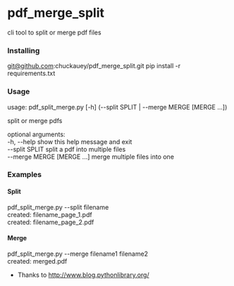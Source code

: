 # pdf_merge_split

cli tool to split or merge pdf files

### Installing

git@github.com:chuckauey/pdf_merge_split.git
pip install -r requirements.txt

### Usage

usage: pdf_split_merge.py [-h] (--split SPLIT | --merge MERGE [MERGE ...])

split or merge pdfs

optional arguments:  
  -h, --help show this help message and exit  
  --split SPLIT split a pdf into multiple files  
  --merge MERGE [MERGE ...] merge multiple files into one

### Examples

#### Split
pdf_split_merge.py --split filename  
created: filename_page_1.pdf  
created: filename_page_2.pdf  

#### Merge
pdf_split_merge.py --merge filename1 filename2  
created: merged.pdf

* Thanks to http://www.blog.pythonlibrary.org/
